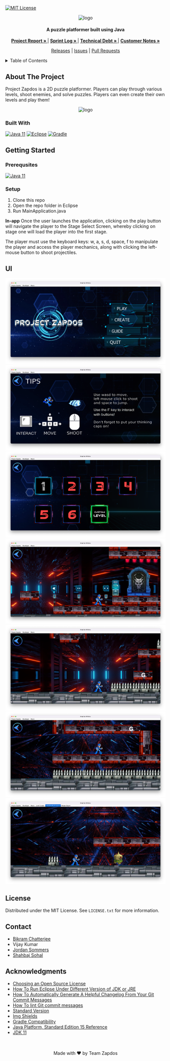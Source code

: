 [![MIT License][license-shield]][license-url]
  
<div align="center">
  
  <img src="media/logo.gif" alt="logo" width=600>
  
  #### A puzzle platformer built using Java
  
  <a href="https://github.com/comp129/customer-project-zapdos/blob/main/documentation/FinalProjectReport.md"><strong>Project Report » </strong></a> |
  <a href="https://github.com/comp129/customer-project-zapdos/blob/main/documentation/SprintLog.md"><strong>Sprint Log » </strong></a> |
  <a href="https://github.com/comp129/customer-project-zapdos/blob/main/documentation/TechDebt.md"><strong>Technical Debt » </strong></a> |
  <a href="https://github.com/comp129/customer-project-zapdos/blob/main/documentation/CustomerNotes.md"><strong>Customer Notes » </strong></a> 
  <br>
  
 [Releases](https://github.com/comp129/customer-project-zapdos/releases) |
 [Issues](https://github.com/comp129/customer-project-zapdos/issues) |
 [Pull Requests](https://github.com/comp129/customer-project-zapdos/pulls)
  
</div>


<!-- TABLE OF CONTENTS -->
<details id="table_of_contents">
  <summary>Table of Contents</summary>

  - [About The Project](#about-the-projec)
    - [Built With](#built-with)
  - [Getting Started](#getting-started)
  - [UI](#ui)
  - [License](#license)
  - [Contact](#contact)
  - [Acknowledgments](#acknowledgments)

</details>


<!-- ABOUT THE PROJECT -->
## About The Project
Project Zapdos is a 2D puzzle platformer. Players can play through various levels, shoot enemies, and solve puzzles. Players can even create their own levels and play them!



<div align="center">
<img src="media/demo.gif" alt="logo">
 </div>

### Built With 
[![Java 11][java-shield]][java-url]
[![Eclipse][eclipse-shield]][eclipse-url]
[![Gradle][gradle-shield]][gradle-url]

<!-- GETTING STARTED -->

## Getting Started
### Prerequsites

[![Java 11][java-shield]][java-url]


### Setup
1) Clone this repo
2) Open the repo folder in Eclipse
3) Run MainApplication.java

**In-app**
Once the user launches the application, clicking on the play button will navigate the player to the Stage Select Screen, whereby clicking on stage one will load the player into the first stage. 

The player must use the keyboard keys: w, a, s, d, space, f to manipulate the player and access the player mechanics, along with clicking the left-mouse button to shoot projectiles. 

## UI
<div>
  <img src="media/main-menu.png">
  <img src="media/tips.png">
  <img src="media/level-selector.png">
  <img src="media/lvl1.png">
  <img src="media/lvl5.png">
  <img src="media/lvl6.png">
  <img src="media/level-creator.png">
</div>

<!-- LICENSE -->
## License

Distributed under the MIT License. See `LICENSE.txt` for more information.

<!-- Contact -->
## Contact

* [Bikram Chatterjee](https://www.linkedin.com/in/bikramce/)
* Vijay Kumar
* [Jordan Sommers](https://www.linkedin.com/in/jordan-somers-18a9a4204/)
* [Shahbaj Sohal](https://www.linkedin.com/in/shahbaj-sohal-3a42b6233/)



<!-- Acknowledgments -->
## Acknowledgments
* [Choosing an Open Source License](https://choosealicense.com)
* [How To Run Eclipse Under Different Version of JDK or JRE](https://mail.codejava.net/ides/eclipse/how-to-run-eclipse-under-different-version-of-jdk-or-jre)
* [How To Automatically Generate A Helpful Changelog From Your Git Commit Messages](https://mokkapps.de/blog/how-to-automatically-generate-a-helpful-changelog-from-your-git-commit-messages/)
* [How To lint Git commit messages](https://remarkablemark.org/blog/2019/05/29/git-husky-commitlint/)
* [Standard Version](https://github.com/conventional-changelog/standard-version)
* [Img Shields](https://shields.io)
* [Gradle Compatibility](https://docs.gradle.org/current/userguide/compatibility.html)
* [Java Platform, Standard Edition 15 Reference](https://jdk.java.net/java-se-ri/15)
* [JDK 11](https://openjdk.java.net/projects/jdk/11/)


<div align="center">
    <br><br>
    Made with ❤️ by Team Zapdos
</div>

[license-shield]: https://img.shields.io/github/license/othneildrew/Best-README-Template.svg?style=for-the-badge
[license-url]: https://github.com/comp129/customer-project-zapdos/blob/master/LICENSE
[java-shield]: https://img.shields.io/badge/java-11-red.svg?style=for-the-badge&logo=appveyor
[java-url]: https://www.oracle.com/java/technologies/javase/jdk11-archive-downloads.html
[eclipse-shield]: https://img.shields.io/badge/eclipse-blue.svg?style=for-the-badge&logo=appveyor
[eclipse-url]: https://www.eclipse.org
[gradle-shield]: https://img.shields.io/badge/gradle-grey.svg?style=for-the-badge&logo=appveyor
[gradle-url]: https://gradle.org

